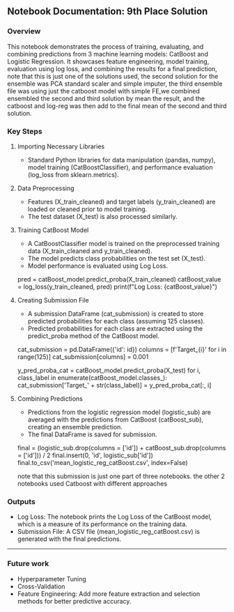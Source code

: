 ## Notebook Documentation: 9th Place Solution 

### Overview
This notebook demonstrates the process of training, evaluating, and combining predictions from 3 machine learning models: CatBoost and Logistic Regression. It showcases feature engineering, model training, evaluation using log loss, and combining the results for a final prediction, note that this is just one of the solutions used, the second solution for the ensemble was PCA standard scaler and simple imputer, the third ensemble file was using just the catboost model with simple FE,we combined ensembled the second and third solution by mean the result, and the catboost and log-reg was then add to the final mean of the second and third solution. 

### Key Steps

1. Importing Necessary Libraries
   - Standard Python libraries for data manipulation (pandas, numpy), model training (CatBoostClassifier), and performance evaluation (log_loss from sklearn.metrics).

2. Data Preprocessing
   - Features (X_train_cleaned) and target labels (y_train_cleaned) are loaded or cleaned prior to model training.
   - The test dataset (X_test) is also processed similarly.

3. Training CatBoost Model
   - A CatBoostClassifier model is trained on the preprocessed training data (X_train_cleaned and y_train_cleaned).
   - The model predicts class probabilities on the test set (X_test).
   - Model performance is evaluated using Log Loss.

   
   pred = catBoost_model.predict_proba(X_train_cleaned)
   catBoost_value = log_loss(y_train_cleaned, pred)
   print(f"Log Loss: {catBoost_value}")
   
4. Creating Submission File
   - A submission DataFrame (cat_submission) is created to store predicted probabilities for each class (assuming 125 classes).
   - Predicted probabilities for each class are extracted using the predict_proba method of the CatBoost model.

   
   cat_submission = pd.DataFrame({'id': id})
   columns = [f'Target_{i}' for i in range(125)]
   cat_submission[columns] = 0.001
   
   y_pred_proba_cat = catBoost_model.predict_proba(X_test)
   for i, class_label in enumerate(catBoost_model.classes_):
       cat_submission['Target_' + str(class_label)] = y_pred_proba_cat[:, i]
   
5. Combining Predictions
   - Predictions from the logistic regression model (logistic_sub) are averaged with the predictions from CatBoost (catBoost_sub), creating an ensemble prediction. 
   - The final DataFrame is saved for submission.

   final = (logistic_sub.drop(columns = ['id']) + catBoost_sub.drop(columns = ['id'])) / 2
   final.insert(0, 'id', logistic_sub['id'])
   final.to_csv('mean_logistic_reg_catBoost.csv', index=False)
   
   note that this submission is just one part of three notebooks. the other 2 notebooks used Catboost with different approaches 
### Outputs
- Log Loss: The notebook prints the Log Loss of the CatBoost model, which is a measure of its performance on the training data.
- Submission File: A CSV file (mean_logistic_reg_catBoost.csv) is generated with the final predictions.

---

### Future work 
- Hyperparameter Tuning
- Cross-Validation
- Feature Engineering: Add more feature extraction and selection methods for better predictive accuracy.
